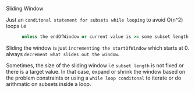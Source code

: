 Sliding Window

Just an `conditonal statement for subsets while looping` to avoid O(n^2) loops i.e 
```ruby  
      unless the endOfWindow or current value is >= some subset length or a target value; dont slide the window
```
Sliding the window is just `incrementing the startOfWindow` which starts at 0.
always `decrement what slides out the window`.

Sometimes, the size of the sliding window i.e `subset length` is not fixed or there is a target value. 
In that case, expand or shrink the window based on the problem constraints or using a `while loop conditonal` to iterate or do arithmatic on subsets inside a loop.
 